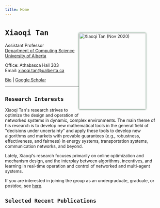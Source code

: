 ```yaml
---
title: Home
---
```


<img alt="Xiaoqi Tan (Nov 2020)" src="/img/xiaoqi_blue.jpg" style="max-width:220px; min-width:220px; float:right; box-shadow: 0px 0px 5px #275D38; margin: 40px 40px 15px 1px" width="250"/>

# `Xiaoqi Tan`

Assistant Professor \
[Department of Computing Science](https://www.ualberta.ca/computing-science/index.html)\
[University of Alberta](https://www.ualberta.ca/index.html)

Office: Athabasca Hall 303\
Email: xiaoqi.tan@ualberta.ca

[Bio](/bio) | [Google Scholar](https://scholar.google.com/citations?user=drR_WcAAAAAJ&hl=en&sortby=pubdate)

---

## `Research Interests`

Xiaoqi Tan's research strives to optimize the design and operation of networked systems in dynamic, complex environments. The main theme of his research is to develop new mathematical tools in the general field of "decisions under uncertainty" and apply these tools to develop new algorithms and markets with provable guarantees (e.g., robustness, effectiveness, and fairness) in  energy systems, transportation systems, communication networks, and beyond. 

Lately, Xiaoqi's research focuses primarily on online optimization and mechanism design, and the interplay between algorithms, incentives, and learning in real-time operation and control of networked and multi-agent systems. 

If you are interested in joining the group as an undergraduate, graduate, or postdoc, see [here](/join).

## `Selected Recent Publications`

<ul class=circle>
        <script>
            var i;
            for (i = 0; i < papers_full.length; i++) {
            if (papers_full[i].highlight.search("yes") >= 0) {
                document.write("<li class=paper>");
                printPaper(papers_full[i], "O");
                document.write("</li>");
            }
        }
        </script>
</ul>